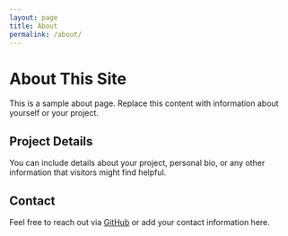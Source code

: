 ```yaml
---
layout: page
title: About
permalink: /about/
---
```


# About This Site

This is a sample about page. Replace this content with information about yourself or your project.

## Project Details

You can include details about your project, personal bio, or any other information that visitors might find helpful.

## Contact

Feel free to reach out via [GitHub](https://github.com/yourusername) or add your contact information here. 